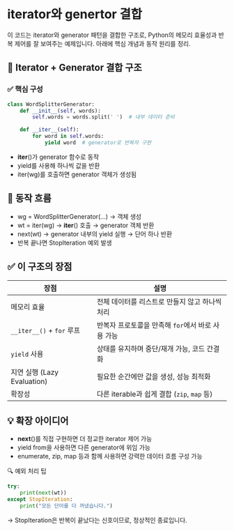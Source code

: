 # iterator와 genertor 결합

이 코드는 iterator와 generator 패턴을 결합한 구조로, Python의 메모리 효율성과 반복 제어를 잘 보여주는 예제입니다.
아래에 핵심 개념과 동작 원리를 정리.

## 🔁 Iterator + Generator 결합 구조
### ✅ 핵심 구성
```python
class WordSplitterGenerator:
    def __init__(self, words):
        self.words = words.split(' ')  # 내부 데이터 준비

    def __iter__(self):
        for word in self.words:
            yield word  # generator로 반복자 구현

```
- __iter__()가 generator 함수로 동작
- yield를 사용해 하나씩 값을 반환
- iter(wg)를 호출하면 generator 객체가 생성됨

## 🧠 동작 흐름
- wg = WordSplitterGenerator(...) → 객체 생성
- wt = iter(wg) → __iter__() 호출 → generator 객체 반환
- next(wt) → generator 내부의 yield 실행 → 단어 하나 반환
- 반복 끝나면 StopIteration 예외 발생

## ✅ 이 구조의 장점
| 장점                     | 설명                                      |
|--------------------------|-------------------------------------------|
| 메모리 효율              | 전체 데이터를 리스트로 만들지 않고 하나씩 처리 |
| `__iter__()` + `for` 루프 | 반복자 프로토콜을 만족해 `for`에서 바로 사용 가능 |
| `yield` 사용              | 상태를 유지하며 중단/재개 가능, 코드 간결화     |
| 지연 실행 (Lazy Evaluation) | 필요한 순간에만 값을 생성, 성능 최적화         |
| 확장성                   | 다른 iterable과 쉽게 결합 (`zip`, `map` 등)   |


## 💡 확장 아이디어
- __next__()를 직접 구현하면 더 정교한 iterator 제어 가능
- yield from을 사용하면 다른 generator에 위임 가능
- enumerate, zip, map 등과 함께 사용하면 강력한 데이터 흐름 구성 가능

🔍 예외 처리 팁
```python
try:
    print(next(wt))
except StopIteration:
    print("모든 단어를 다 꺼냈습니다.")
```

→ StopIteration은 반복이 끝났다는 신호이므로, 정상적인 종료입니다.


